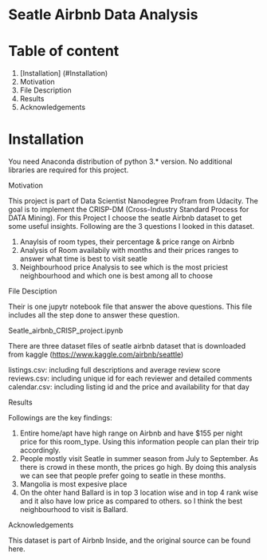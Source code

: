 # Seatle Airbnb Data Analysis

# Table of content
1. [Installation] (#Installation)
2. Motivation
3. File Description
4. Results
4. Acknowledgements

# Installation

You need Anaconda distribution of python 3.* version. No additional libraries are required for this project.

Motivation

This project is part of Data Scientist Nanodegree Profram from Udacity. The goal is to implement the CRISP-DM (Cross-Industry Standard Process for DATA Mining). For this Project I choose the seatle Airbnb dataset to get some useful insights. Following are the 3 questions I looked in this dataset.

1. Anaylsis of room types, their percentage & price range on Airbnb
2. Analysis of Room availabily with months and their prices ranges to answer what time is best to visit seatle
3. Neighbourhood price Analysis to see which is the most priciest neighbourhood and which one is best among all to choose

File Desciption

Their is one jupytr notebook file that answer the above questions. This file includes all the step done to answer these question.

Seatle_airbnb_CRISP_project.ipynb


There are three dataset files of seatle airbnb dataset that is downloaded from kaggle (https://www.kaggle.com/airbnb/seattle)

listings.csv: including full descriptions and average review score
reviews.csv: including unique id for each reviewer and detailed comments
calendar.csv: including listing id and the price and availability for that day

Results

Followings are the key findings:

1. Entire home/apt have high range on Airbnb and have $155 per night price for this room_type. Using this information people can plan their trip accordingly.
2. People mostly visit Seatle in summer season from July to September. As there is crowd in these month, the prices go high. By doing this analysis we can see that people prefer going to seatle in these months.
3. Mangolia is most expesive place 
4. On the ohter hand Ballard is in top 3 location wise and in top 4 rank wise and it also have low price as compared to others. so I think the best neighbourhood to visit is Ballard. 

Acknowledgements

This dataset is part of Airbnb Inside, and the original source can be found here.
